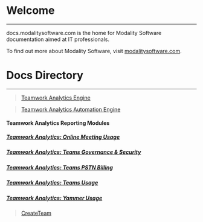 # Welcome
---

docs.modalitysoftware.com is the home for Modality Software documentation aimed at IT professionals.

To find out more about Modality Software, visit [modalitysoftware.com](https://www.modalitysoftware.com).

# Docs Directory
---

>[Teamwork Analytics Engine](twa/README.md)

>[Teamwork Analytics Automation Engine](twa/twabot)

#### Teamwork Analytics Reporting Modules

##### [Teamwork Analytics: Online Meeting Usage](twa/ModalityOnlineMeetingUsage.md)

##### [Teamwork Analytics: Teams Governance & Security](twa/ModalityTeamsGovernanceAndSecurity.md)

##### [Teamwork Analytics: Teams PSTN Billing](twa/ModalityPSTNBilling.md)

##### [Teamwork Analytics: Teams Usage](twa/ModalityTeamsUsage.md)

##### [Teamwork Analytics: Yammer Usage](twa/ModalityYammerUsage.md)

>[CreateTeam](CreateTeam)

